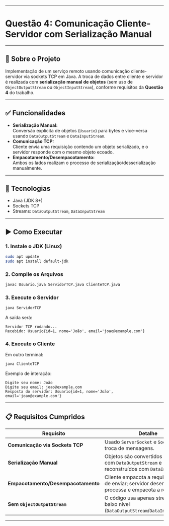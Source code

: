 
---

# Questão 4: Comunicação Cliente-Servidor com Serialização Manual  
---

## 📌 Sobre o Projeto  
Implementação de um serviço remoto usando comunicação cliente-servidor via sockets TCP em Java. A troca de dados entre cliente e servidor é realizada com **serialização manual de objetos** (sem uso de `ObjectOutputStream` ou `ObjectInputStream`), conforme requisitos da **Questão 4** do trabalho.

---

## ✅ Funcionalidades  
- **Serialização Manual:**  
  Conversão explícita de objetos (`Usuario`) para bytes e vice-versa usando `DataOutputStream` e `DataInputStream`.  
- **Comunicação TCP:**  
  Cliente envia uma requisição contendo um objeto serializado, e o servidor responde com o mesmo objeto ecoado.  
- **Empacotamento/Desempacotamento:**  
  Ambos os lados realizam o processo de serialização/desserialização manualmente.  

---

## 🧰 Tecnologias  
- Java (JDK 8+)  
- Sockets TCP  
- Streams: `DataOutputStream`, `DataInputStream`  

---

## ▶️ Como Executar  
### 1. Instale o JDK (Linux)  
```bash
sudo apt update  
sudo apt install default-jdk  
```

### 2. Compile os Arquivos  
```bash
javac Usuario.java ServidorTCP.java ClienteTCP.java  
```

### 3. Execute o Servidor  
```bash
java ServidorTCP  
```
A saída será:  
```
Servidor TCP rodando...  
Recebido: Usuario{id=1, nome='João', email='joao@example.com'}  
```

### 4. Execute o Cliente  
Em outro terminal:  
```bash
java ClienteTCP  
```
Exemplo de interação:  
```
Digite seu nome: João  
Digite seu email: joao@example.com  
Resposta do servidor: Usuario{id=1, nome='João', email='joao@example.com'}  
```

---

## 📋 Requisitos Cumpridos  
| Requisito | Detalhe |  
|----------|---------|  
| **Comunicação via Sockets TCP** | Usado `ServerSocket` e `Socket` para troca de mensagens. |  
| **Serialização Manual** | Objetos são convertidos em bytes com `DataOutputStream` e reconstruídos com `DataInputStream`. |  
| **Empacotamento/Desempacotamento** | Cliente empacota a requisição antes de enviar; servidor desempacota, processa e empacota a resposta. |  
| **Sem `ObjectOutputStream`** | O código usa apenas streams de baixo nível (`DataOutputStream`/`DataInputStream`). |  

---
